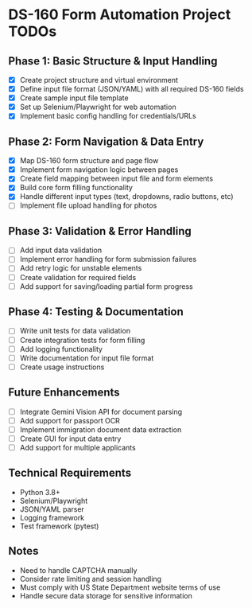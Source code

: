 # DS-160 Form Automation Project TODOs

## Phase 1: Basic Structure & Input Handling
- [x] Create project structure and virtual environment
- [x] Define input file format (JSON/YAML) with all required DS-160 fields
- [x] Create sample input file template
- [x] Set up Selenium/Playwright for web automation
- [x] Implement basic config handling for credentials/URLs

## Phase 2: Form Navigation & Data Entry
- [x] Map DS-160 form structure and page flow
- [x] Implement form navigation logic between pages
- [x] Create field mapping between input file and form elements
- [x] Build core form filling functionality
- [x] Handle different input types (text, dropdowns, radio buttons, etc)
- [ ] Implement file upload handling for photos

## Phase 3: Validation & Error Handling
- [ ] Add input data validation
- [ ] Implement error handling for form submission failures
- [ ] Add retry logic for unstable elements
- [ ] Create validation for required fields
- [ ] Add support for saving/loading partial form progress

## Phase 4: Testing & Documentation
- [ ] Write unit tests for data validation
- [ ] Create integration tests for form filling
- [ ] Add logging functionality
- [ ] Write documentation for input file format
- [ ] Create usage instructions

## Future Enhancements
- [ ] Integrate Gemini Vision API for document parsing
- [ ] Add support for passport OCR
- [ ] Implement immigration document data extraction
- [ ] Create GUI for input data entry
- [ ] Add support for multiple applicants

## Technical Requirements
- Python 3.8+
- Selenium/Playwright
- JSON/YAML parser
- Logging framework
- Test framework (pytest)

## Notes
- Need to handle CAPTCHA manually
- Consider rate limiting and session handling
- Must comply with US State Department website terms of use
- Handle secure data storage for sensitive information
